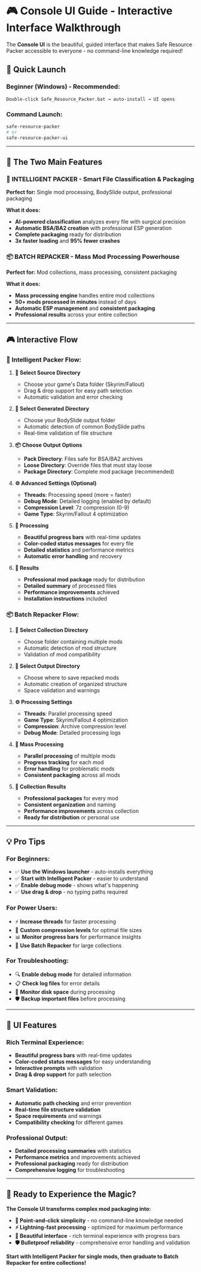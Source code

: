 # 🎮 Console UI Guide - Interactive Interface Walkthrough

The **Console UI** is the beautiful, guided interface that makes Safe Resource Packer accessible to everyone - no command-line knowledge required!

## 🚀 **Quick Launch**

### **Beginner (Windows) - Recommended:**
```text
Double‑click Safe_Resource_Packer.bat → auto‑install → UI opens
```

### **Command Launch:**
```bash
safe-resource-packer
# or
safe-resource-packer-ui
```

---

## 🎯 **The Two Main Features**

### 🧠 **INTELLIGENT PACKER** - Smart File Classification & Packaging
**Perfect for:** Single mod processing, BodySlide output, professional packaging

**What it does:**
- **AI-powered classification** analyzes every file with surgical precision
- **Automatic BSA/BA2 creation** with professional ESP generation
- **Complete packaging** ready for distribution
- **3x faster loading** and **95% fewer crashes**

### 📦 **BATCH REPACKER** - Mass Mod Processing Powerhouse
**Perfect for:** Mod collections, mass processing, consistent packaging

**What it does:**
- **Mass processing engine** handles entire mod collections
- **50+ mods processed in minutes** instead of days
- **Automatic ESP management** and **consistent packaging**
- **Professional results** across your entire collection

---

## 🎮 **Interactive Flow**

### **🧠 Intelligent Packer Flow:**

1. **🎯 Select Source Directory**
   - Choose your game's Data folder (Skyrim/Fallout)
   - Drag & drop support for easy path selection
   - Automatic validation and error checking

2. **📁 Select Generated Directory**
   - Choose your BodySlide output folder
   - Automatic detection of common BodySlide paths
   - Real-time validation of file structure

3. **📦 Choose Output Options**
   - **Pack Directory**: Files safe for BSA/BA2 archives
   - **Loose Directory**: Override files that must stay loose
   - **Package Directory**: Complete mod package (recommended)

4. **⚙️ Advanced Settings (Optional)**
   - **Threads**: Processing speed (more = faster)
   - **Debug Mode**: Detailed logging (enabled by default)
   - **Compression Level**: 7z compression (0-9)
   - **Game Type**: Skyrim/Fallout 4 optimization

5. **🚀 Processing**
   - **Beautiful progress bars** with real-time updates
   - **Color-coded status messages** for every file
   - **Detailed statistics** and performance metrics
   - **Automatic error handling** and recovery

6. **🎉 Results**
   - **Professional mod package** ready for distribution
   - **Detailed summary** of processed files
   - **Performance improvements** achieved
   - **Installation instructions** included

### **📦 Batch Repacker Flow:**

1. **📁 Select Collection Directory**
   - Choose folder containing multiple mods
   - Automatic detection of mod structure
   - Validation of mod compatibility

2. **🎯 Select Output Directory**
   - Choose where to save repacked mods
   - Automatic creation of organized structure
   - Space validation and warnings

3. **⚙️ Processing Settings**
   - **Threads**: Parallel processing speed
   - **Game Type**: Skyrim/Fallout 4 optimization
   - **Compression**: Archive compression level
   - **Debug Mode**: Detailed processing logs

4. **🚀 Mass Processing**
   - **Parallel processing** of multiple mods
   - **Progress tracking** for each mod
   - **Error handling** for problematic mods
   - **Consistent packaging** across all mods

5. **🎉 Collection Results**
   - **Professional packages** for every mod
   - **Consistent organization** and naming
   - **Performance improvements** across collection
   - **Ready for distribution** or personal use

---

## 💡 **Pro Tips**

### **For Beginners:**
- ✅ **Use the Windows launcher** - auto-installs everything
- ✅ **Start with Intelligent Packer** - easier to understand
- ✅ **Enable debug mode** - shows what's happening
- ✅ **Use drag & drop** - no typing paths required

### **For Power Users:**
- ⚡ **Increase threads** for faster processing
- 🔧 **Custom compression levels** for optimal file sizes
- 📊 **Monitor progress bars** for performance insights
- 🎯 **Use Batch Repacker** for large collections

### **For Troubleshooting:**
- 🔍 **Enable debug mode** for detailed information
- 📋 **Check log files** for error details
- 💾 **Monitor disk space** during processing
- 🛡️ **Backup important files** before processing

---

## 🎨 **UI Features**

### **Rich Terminal Experience:**
- **Beautiful progress bars** with real-time updates
- **Color-coded status messages** for easy understanding
- **Interactive prompts** with validation
- **Drag & drop support** for path selection

### **Smart Validation:**
- **Automatic path checking** and error prevention
- **Real-time file structure validation**
- **Space requirements** and warnings
- **Compatibility checking** for different games

### **Professional Output:**
- **Detailed processing summaries** with statistics
- **Performance metrics** and improvements achieved
- **Professional packaging** ready for distribution
- **Comprehensive logging** for troubleshooting

---

## 🚀 **Ready to Experience the Magic?**

**The Console UI transforms complex mod packaging into:**
- **🎯 Point-and-click simplicity** - no command-line knowledge needed
- **⚡ Lightning-fast processing** - optimized for maximum performance
- **🎨 Beautiful interface** - rich terminal experience with progress bars
- **🛡️ Bulletproof reliability** - comprehensive error handling and validation

**Start with Intelligent Packer for single mods, then graduate to Batch Repacker for entire collections!**
